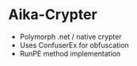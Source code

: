 # Aika-Crypter
- Polymorph .net / native crypter
- Uses ConfuserEx for obfuscation
- RunPE method implementation
